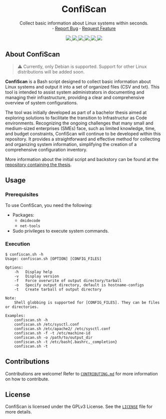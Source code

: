 <div align="center">
    <h1>
        ConfiScan
    </h1>
    <p align="center">
        Collect basic information about Linux systems within seconds.
        <br/>
        <strong>·</strong>
        <a href="https://github.com/AntonVanAssche/ConfiScan/issues">Report Bug</a>
        <strong>·</strong>
        <a href="https://github.com/AntonVanAssche/ConfiScan/issues">Request Feature</a>
    </p>
    <p align="center">
        <a href="https://github.com/AntonVanAssche/ConfiScan/graphs/contributors">
            <img src="https://img.shields.io/github/contributors/AntonVanAssche/ConfiScan.svg?style=for-the-badge">
        </a>
        <a href="https://github.com/AntonVanAssche/ConfiScan/releases/latest/">
            <img src="https://img.shields.io/github/release/AntonVanAssche/ConfiScan.svg?style=for-the-badge">
        </a>
        <a href="https://github.com/AntonVanAssche/ConfiScan/network/members">
            <img src="https://img.shields.io/github/forks/AntonVanAssche/ConfiScan.svg?style=for-the-badge">
        </a>
        <a href="https://github.com/AntonVanAssche/ConfiScan/stargazers">
            <img src="https://img.shields.io/github/stars/AntonVanAssche/ConfiScan.svg?style=for-the-badge">
        </a>
        <a href="https://github.com/AntonVanAssche/ConfiScan/issues">
            <img src="https://img.shields.io/github/issues/AntonVanAssche/ConfiScan.svg?style=for-the-badge">
        </a>
        <a href="https://github.com/AntonVanAssche/ConfiScan/blob/master/LICENSE">
            <img src="https://img.shields.io/github/license/AntonVanAssche/ConfiScan.svg?style=for-the-badge">
        </a>
</div>

## About ConfiScan

> :warning: Currently, only Debian is supported. Support for other Linux distributions will be added soon.

**ConfiScan** is a Bash script designed to collect basic information about Linux systems and output it into a set of organized files (CSV and txt). This tool is intended to assist system administrators in documenting and managing their infrastructure, providing a clear and comprehensive overview of system configurations.

The tool was initially developed as part of a bachelor thesis aimed at exploring solutions to facilitate the transition to Infrastructur as Code environments. Recognizing the ongoing challenges that many small and medium-sized enterprises (SMEs) face, such as limited knowledge, time, and budget constraints, ConfiScan will continue to be developed within this repository. It provides a straightforward and effective method for collecting and organizing system information, simplifying the creation of a comprehensive configuration inventory.

More information about the initial script and backstory can be found at the [repository containing the thesis](https://github.com/AntonVanAssche/hogent-bachelorproef/).

## Usage

### Prerequisites

To use ConfiScan, you need the following:

- Packages:
    - `dmidecode`
    - `net-tools`
- Sudo privileges to execute system commands.

### Execution

```console
$ confiscan.sh -h
Usage: confiscan.sh [OPTION] [CONFIG_FILES]

Options:
    -h   Display help
    -v   Display version
    -f   Force overwrite of output directory/tarball
    -o   Specify output directory, default is hostname-configs
    -t   Create tarball of output directory

Note:
    Shell globbing is supported for [CONFIG_FILES]. They can be files or directories.

Examples:
    confiscan.sh -h
    confiscan.sh /etc/sysctl.conf
    confiscan.sh /etc/apache2/ /etc/sysctl.conf
    confiscan.sh -f -t /etc/machine-id
    confiscan.sh -o /path/to/output_dir
    confiscan.sh -t /etc/bash{.bashrc,_completion}
    confiscan.sh -t
```

## Contributions

Contributions are welcome! Refer to [`CONTRIBUTING.md`](./CONTRIBUTING.md) for more information on how to contribute.

## License

ConfiScan is licensed under the GPLv3 License. See the [`LICENSE`](./LICENSE) file for more details.
